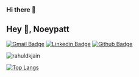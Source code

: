 ### Hi there 👋

<!--
**Noeypatt/Noeypatt** is a ✨ _special_ ✨ repository because its `README.md` (this file) appears on your GitHub profile.

Here are some ideas to get you started:

- 🔭 I’m currently working on ...
- 🌱 I’m currently learning ...
- 👯 I’m looking to collaborate on ...
- 🤔 I’m looking for help with ...
- 💬 Ask me about ...
- 📫 How to reach me: ...
- 😄 Pronouns: ...
- ⚡ Fun fact: ...
-->
## Hey 👋, Noeypatt


[![Gmail Badge](https://img.shields.io/badge/-p.supaokit@gmail.com-c14438?style=flat&logo=Gmail&logoColor=white&link=mailto:p.supaokit@gmail.com)](mailto:p.supaokit@gmail.com) [![Linkedin Badge](https://img.shields.io/badge/-noeypatt-0072b1?style=flat&logo=Linkedin&logoColor=white&link=https://www.linkedin.com/in/rajk3770/)](https://www.linkedin.com/in/patnarin-supaokit-3ba59a1a7/) [![Github Badge](https://img.shields.io/badge/-noeypatt-grey?style=flat&logo=github&logoColor=white&link=https://github.com/noeypatt/)](https://www.github.com/noeypatt/) 

<p align="left">
<img src=https://github-readme-stats.vercel.app/api?username=Noeypatt&show_icons=true&include_all_commits=true&count_private=true alt=rahuldkjain />
</p> 

[![Top Langs](https://github-readme-stats.vercel.app/api/top-langs/?username=Noeypatt&langs_count=20&hide=php&layout=compact&&hide_title=true&&)](https://github.com/anuraghazra/github-readme-stats)
 
